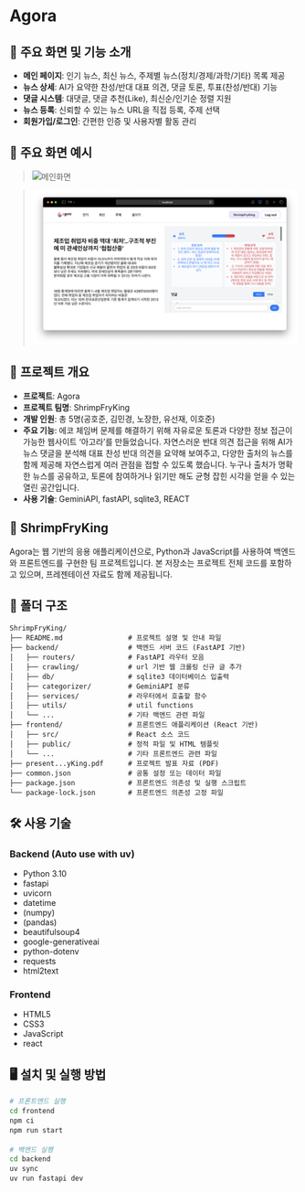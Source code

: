# Agora
## 🚀 주요 화면 및 기능 소개

- **메인 페이지**: 인기 뉴스, 최신 뉴스, 주제별 뉴스(정치/경제/과학/기타) 목록 제공
- **뉴스 상세**: AI가 요약한 찬성/반대 대표 의견, 댓글 토론, 투표(찬성/반대) 기능
- **댓글 시스템**: 대댓글, 댓글 추천(Like), 최신순/인기순 정렬 지원
- **뉴스 등록**: 신뢰할 수 있는 뉴스 URL을 직접 등록, 주제 선택
- **회원가입/로그인**: 간편한 인증 및 사용자별 활동 관리


## 📸 주요 화면 예시

> ![메인화면](./docs/main.png)


> ![메인화면](./docs/article.png)


## 📌 프로젝트 개요

- **프로젝트**: Agora
- **프로젝트 팀명**: ShrimpFryKing
- **개발 인원**: 총 5명(공호준, 김민경, 노장한, 유선재, 이호준)
- **주요 기능**: 에코 체임버 문제를 해결하기 위해 자유로운 토론과 다양한 정보 접근이 가능한 웹사이트 ‘아고라’를 만들었습니다. 자연스러운 반대 의견 접근을 위해 AI가 뉴스 댓글을 분석해 대표 찬성 반대 의견을 요약해 보여주고, 다양한 출처의 뉴스를 함께 제공해 자연스럽게 여러 관점을 접할 수 있도록 했습니다. 누구나 출처가 명확한 뉴스를 공유하고, 토론에 참여하거나 읽기만 해도 균형 잡힌 시각을 얻을 수 있는 열린 공간입니다.
- **사용 기술**: GeminiAPI, fastAPI, sqlite3, REACT

## 🦐 ShrimpFryKing

Agora는 웹 기반의 응용 애플리케이션으로, Python과 JavaScript를 사용하여 백엔드와 프론트엔드를 구현한 팀 프로젝트입니다.
본 저장소는 프로젝트 전체 코드를 포함하고 있으며, 프레젠테이션 자료도 함께 제공됩니다.

## 📁 폴더 구조

```
ShrimpFryKing/
├── README.md                # 프로젝트 설명 및 안내 파일
├── backend/                 # 백엔드 서버 코드 (FastAPI 기반)
│   ├── routers/             # FastAPI 라우터 모음
│   ├── crawling/            # url 기반 웹 크롤링 신규 글 추가
│   ├── db/                  # sqlite3 데이터베이스 입출력
│   ├── categorizer/         # GeminiAPI 분류
│   ├── services/            # 라우터에서 호출할 함수
│   ├── utils/               # util functions
│   └── ...                  # 기타 백엔드 관련 파일
├── frontend/                # 프론트엔드 애플리케이션 (React 기반)
│   ├── src/                 # React 소스 코드
│   ├── public/              # 정적 파일 및 HTML 템플릿
│   └── ...                  # 기타 프론트엔드 관련 파일
├── present...yKing.pdf      # 프로젝트 발표 자료 (PDF)
├── common.json              # 공통 설정 또는 데이터 파일
├── package.json             # 프론트엔드 의존성 및 실행 스크립트
└── package-lock.json        # 프론트엔드 의존성 고정 파일
```

## 🛠 사용 기술

### Backend (Auto use with uv)
- Python 3.10
- fastapi
- uvicorn
- datetime
- (numpy)
- (pandas)
- beautifulsoup4
- google-generativeai
- python-dotenv
- requests
- html2text
  
### Frontend
- HTML5
- CSS3
- JavaScript
- react


## 🖥️ 설치 및 실행 방법

```bash
# 프론트엔드 실행
cd frontend
npm ci
npm run start

# 백엔드 실행
cd backend
uv sync
uv run fastapi dev
```